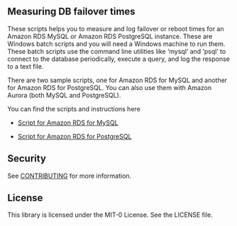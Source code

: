 ## Measuring DB failover times

These scripts helps you to measure and log failover or reboot times for an
Amazon RDS MySQL or Amazon RDS PostgreSQL instance. These are Windows batch
scripts and you will need a Windows machine to run them. These batch scripts use
the command line utilities like ‘mysql’ and ‘psql’ to connect to the database
periodically, execute a query, and log the response to a text file.

There are two sample scripts, one for Amazon RDS for MySQL and another for
Amazon RDS for PostgreSQL. You can also use them with Amazon Aurora (both MySQL
and PostgreSQL).

You can find the scripts and instructions here

-   [Script for Amazon RDS for MySQL](MYSQL/Readme.md)

-   [Script for Amazon RDS for PostgreSQL](PG/Readme.md)


## Security

See [CONTRIBUTING](CONTRIBUTING.md#security-issue-notifications) for more information.

## License

This library is licensed under the MIT-0 License. See the LICENSE file.

